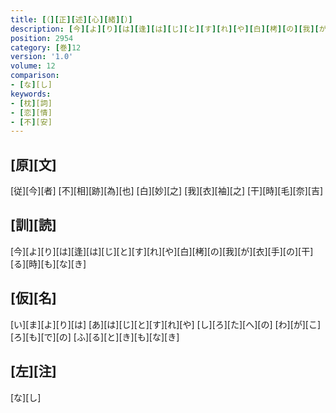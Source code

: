 ```yaml
---
title: [（][正][述][心][緒][）]
description: [今][よ][り][は][逢][は][じ][と][す][れ][や][白][栲][の][我][が][衣][手][の][干][る][時][も][な][き]
position: 2954
category: [巻]12
version: '1.0'
volume: 12
comparison:
- [な][し]
keywords:
- [枕][詞]
- [恋][情]
- [不][安]
---
```


## [原][文]

[従][今][者] [不][相][跡][為][也] [白][妙][之] [我][衣][袖][之] [干][時][毛][奈][吉]

## [訓][読]

[今][よ][り][は][逢][は][じ][と][す][れ][や][白][栲][の][我][が][衣][手][の][干][る][時][も][な][き]

## [仮][名]

[い][ま][よ][り][は] [あ][は][じ][と][す][れ][や] [し][ろ][た][へ][の] [わ][が][こ][ろ][も][で][の] [ふ][る][と][き][も][な][き]

## [左][注]

[な][し]
